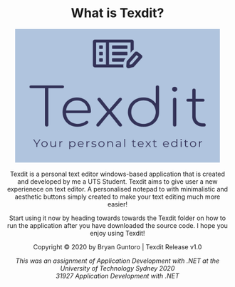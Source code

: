 <h1 align="center"> <strong> What is Texdit?  </strong> </h1>


<p align="center">
  <img width="460" height="300" src="https://github.com/bryangtro/Texdit/blob/main/Texdit/Resources/Texdit%20Logo.PNG?raw=true">



<p align="center"> Texdit is a personal text editor windows-based application that is created and developed by me a UTS Student.
Texdit aims to give user a new experienece on text editor.
A personalised notepad to with minimalistic and aesthetic buttons simply created to make your text editing much more easier! </p>

<p align="center"> Start using it now by heading towards towards the Texdit folder on how to run the application after you have downloaded the source code. I hope you enjoy using Texdit!  </p>


<p align="center"> Copyright © 2020 by Bryan Guntoro | Texdit Release v1.0 </p>

<p align="center"> <em> This was an assignment of Application Development with .NET at the University of Technology Sydney 2020 
<br> 31927 Application Development with .NET </em> </p>
